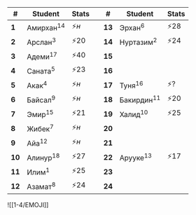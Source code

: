 
| #      | Student              | Stats |     | #      | Student               | Stats |
| ------ | -------------------- | ----- | --- | ------ | --------------------- | ----- |
| **1**  | Амирхан<sup>14</sup> | ⚡$н$  |     | **13** | Эрхан<sup>6</sup>     | ⚡$28$ |
| **2**  | Арслан<sup>3</sup>   | ⚡$20$ |     | **14** | Нуртазим<sup>2</sup>  | ⚡$24$ |
| **3**  | Адеми<sup>17</sup>   | ⚡$40$ |     | **15** |                       |       |
| **4**  | Саната<sup>5</sup>   | ⚡$23$ |     | **16** |                       |       |
| **5**  | Акак<sup>4</sup>     | ⚡$н$  |     | **17** | Туня<sup>16</sup>     | ⚡$?$  |
| **6**  | Байсал<sup>9</sup>   | ⚡$н$  |     | **18** | Бакирдин<sup>11</sup> | ⚡$20$ |
| **7**  | Эмир<sup>15</sup>    | ⚡$21$ |     | **19** | Халид<sup>10</sup>    | ⚡$25$ |
| **8**  | Жибек<sup>7</sup>    | ⚡$н$  |     | **20** |                       |       |
| **9**  | Айа<sup>12</sup>     | ⚡$н$  |     | **21** |                       |       |
| **10** | Алинур<sup>18</sup>  | ⚡$27$ |     | **22** | Арууке<sup>13</sup>   | ⚡$17$ |
| **11** | Илим<sup>1</sup>     | ⚡$25$ |     | **23** |                       |       |
| **12** | Азамат<sup>8</sup>   | ⚡$24$ |     | **24** |                       |       |

![[1-4/EMOJI]]
